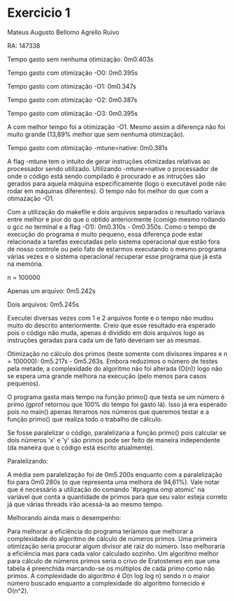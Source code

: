 # Exercicio 1

Mateus Augusto Bellomo Agrello Ruivo

RA: 147338


Tempo gasto sem nenhuma otimização: 0m0.403s

Tempo gasto com otimização -O0: 0m0.395s

Tempo gasto com otimização -O1: 0m0.347s

Tempo gasto com otimização -O2: 0m0.387s

Tempo gasto com otimização -O3: 0m0.395s

A com melhor tempo foi a otimização -O1. Mesmo assim a diferença não foi muito grande (13,89% melhor que sem nenhuma otimização).


Tempo gasto com otimização -mtune=native: 0m0.381s

A flag -mtune tem o intuito de gerar instruções otimizadas relativas ao processador sendo utilizado. Utilizando -mtune=native o processador de onde o código está sendo compilado é procurado e as intruções são gerados para aquela máquina especificamente (logo o executável pode não rodar em máquinas diferentes). O tempo não foi melhor do que com a otimazação -O1.

Com a utilização do makefile e dois arquivos separados o resultado variava entre melhor e pior do que o obtido anteriormente (comigo mesmo rodando o gcc no terminal e a flag -O1): 0m0.310s - 0m0.350s. Como o tempo de execução do programa é muito pequeno, essa diferença pode estar relacionada a tarefas executadas pelo sistema operacional que estão fora de nosso controle ou pelo fato de estarmos executando o mesmo programa várias vezes e o sistema operacional recuperar esse programa que já esta na memória.

n = 100000

Apenas um arquivo: 0m5.242s

Dois arquivos: 0m5.245s

Executei diversas vezes com 1 e 2 arquivos fonte e o tempo não mudou muito do descrito anteriormente. Creio que esse resultado era esperado pois o código não muda, apenas é dividido em dois arquivos logo as instruções geradas para cada um de fato deveriam ser as mesmas.


Otimização no cálculo dos primos (teste somente com divisores ímpares e n = 100000): 0m5.217s - 0m5.263s. Embora reduzimos o número de testes pela metade, a complexidade do algoritmo não foi alterada (O(n)) logo não se espera uma grande melhora na execução (pelo menos para casos pequenos).


O programa gasta mais tempo na função primo() que testa se um número é primo (gprof retornou que 100% do tempo foi gasto lá). Isso já era esperado pois no main() apenas iteramos nos números que queremos testar e a função primo() que realiza todo o trabalho de cálculo.


Se fosse paralelizar o código, paralelizaria a função primo() pois calcular se dois números 'x' e 'y' são primos pode ser feito de maneira independente (da maneira que o código está escrito atualmente).


Paralelizando:

A média sem paralelização foi de 0m5.200s enquanto com a paralelização foi para 0m0.280s (o que representa uma melhora de 94,61%). Vale notar que é necessário a utilização do comando '#pragma omp atomic' na variável que conta a quantidade de primos para que seu valor esteja correto já que várias threads irão acessá-la ao mesmo tempo.


Melhorando ainda mais o desempenho:

Para melhorar a eficiência do programa teríamos que melhorar a complexidade do algoritmo de cálculo de números primos. Uma primeira otimização seria procurar algum divisor até raiz do número. Isso melhoraria a eficiência mas para cada valor calculado sozinho.
Um algoritmo melhor para cálculo de números primos seria o crivo de Eratostenes em que uma tabela é preenchida marcando-se os múltiplos de cada primo como não primos. A complexidade do algoritmo é O(n log log n) sendo n o maior número buscado enquanto a complexidade do algoritmo fornecido é O(n^2).
